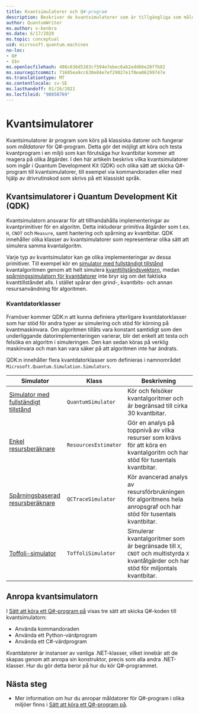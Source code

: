 ```yaml
---
title: Kvantsimulatorer och Q#-program
description: Beskriver de kvantsimulatorer som är tillgängliga som måldatorer för Q#-program.
author: QuantumWriter
ms.author: v-benbra
ms.date: 6/17/2020
ms.topic: conceptual
uid: microsoft.quantum.machines
no-loc:
- Q#
- $$v
ms.openlocfilehash: 408c636d5383cf594e7ebec6ab2edd66e20ffb82
ms.sourcegitcommit: 71605ea9cc630e84e7ef29027e1f0ea06299747e
ms.translationtype: MT
ms.contentlocale: sv-SE
ms.lasthandoff: 01/26/2021
ms.locfileid: "98858769"
---
```

# <a name="quantum-simulators"></a>Kvantsimulatorer

Kvantsimulatorer är program som körs på klassiska datorer och fungerar som *måldatorer* för Q#-program. Detta gör det möjligt att köra och testa kvantprogram i en miljö som kan förutsäga hur kvantbitar kommer att reagera på olika åtgärder. I den här artikeln beskrivs vilka kvantsimulatorer som ingår i Quantum Development Kit (QDK) och olika sätt att skicka Q#-program till kvantsimulatorer, till exempel via kommandoraden eller med hjälp av drivrutinskod som skrivs på ett klassiskt språk.  



## <a name="the-quantum-development-kit-qdk-quantum-simulators"></a>Kvantsimulatorer i Quantum Development Kit (QDK)

Kvantsimulatorn ansvarar för att tillhandahålla implementeringar av kvantprimitiver för en algoritm. Detta inkluderar primitiva åtgärder som t.ex. `H`, `CNOT` och `Measure`, samt hantering och spårning av kvantbitar. QDK innehåller olika klasser av kvantsimulatorer som representerar olika sätt att simulera samma kvantalgoritm. 


Varje typ av kvantsimulator kan ge olika implementeringar av dessa primitiver. Till exempel kör en [simulator med fullständigt tillstånd](xref:microsoft.quantum.machines.full-state-simulator) kvantalgoritmen genom att helt simulera [kvanttillståndsvektorn](xref:microsoft.quantum.glossary#quantum-state), medan [spårningssimulatorn för kvantdatorer](xref:microsoft.quantum.machines.qc-trace-simulator.intro) inte bryr sig om det faktiska kvanttillståndet alls. I stället spårar den grind-, kvantbits- och annan resursanvändning för algoritmen.

### <a name="quantum-machine-classes"></a>Kvantdatorklasser

Framöver kommer QDK:n att kunna definiera ytterligare kvantdatorklasser som har stöd för andra typer av simulering och stöd för körning på kvantmaskinvara. Om algoritmen tillåts vara konstant samtidigt som den underliggande datorimplementeringen varierar, blir det enkelt att testa och felsöka en algoritm i simuleringen. Den kan sedan köras på verklig maskinvara och man kan vara säker på att algoritmen inte har ändrats.

QDK:n innehåller flera kvantdatorklasser som definieras i namnområdet `Microsoft.Quantum.Simulation.Simulators`.

|Simulator |Klass|Beskrivning|
|-----|------|---|
|[Simulator med fullständigt tillstånd](xref:microsoft.quantum.machines.full-state-simulator)| `QuantumSimulator` | Kör och felsöker kvantalgoritmer och är begränsad till cirka 30 kvantbitar. |
|[Enkel resursberäknare](xref:microsoft.quantum.machines.resources-estimator)| `ResourcesEstimator` | Gör en analys på toppnivå av vilka resurser som krävs för att köra en kvantalgoritm och har stöd för tusentals kvantbitar.|
|[Spårningsbaserad resursberäknare](xref:microsoft.quantum.machines.qc-trace-simulator.intro)|  `QCTraceSimulator` |Kör avancerad analys av resursförbrukningen för algoritmens hela anropsgraf och har stöd för tusentals kvantbitar.|
|[Toffoli-simulator](xref:microsoft.quantum.machines.toffoli-simulator)| `ToffoliSimulator` |Simulerar kvantalgoritmer som är begränsade till `X`, `CNOT` och multistyrda `X` kvantåtgärder och har stöd för miljontals kvantbitar. |

## <a name="invoking-the-quantum-simulator"></a>Anropa kvantsimulatorn

I [Sätt att köra ett Q#-program på](xref:microsoft.quantum.guide.host-programs) visas tre sätt att skicka Q#-koden till kvantsimulatorn: 

* Använda kommandoraden
* Använda ett Python-värdprogram
* Använda ett C#-värdprogram

Kvantdatorer är instanser av vanliga .NET-klasser, vilket innebär att de skapas genom att anropa sin konstruktor, precis som alla andra .NET-klasser. Hur du gör detta beror på hur du kör Q#-programmet.

## <a name="next-steps"></a>Nästa steg

* Mer information om hur du anropar måldatorer för Q#-program i olika miljöer finns i [Sätt att köra ett Q#-program på](xref:microsoft.quantum.guide.host-programs).
